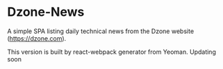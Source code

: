 # Dzone-News

A simple SPA listing daily technical news from the Dzone website (https://dzone.com).

This version is built by react-webpack generator from Yeoman. Updating soon

